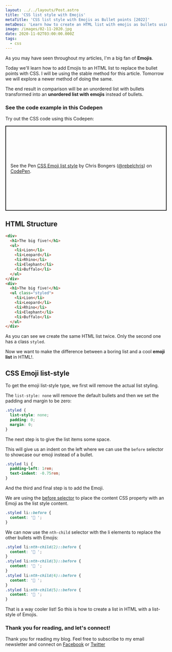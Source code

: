 ```yaml
---
layout: ../../layouts/Post.astro
title: 'CSS list style with Emojis'
metaTitle: 'CSS list style with Emojis as Bullet points [2022]'
metaDesc: 'Learn how to create an HTML list with emojis as bullets using the list-style property. See the example code in the Codepen!'
image: /images/02-11-2020.jpg
date: 2020-11-02T03:00:00.000Z
tags:
  - css
---
```


As you may have seen throughout my articles, I'm a big fan of **Emojis**.

Today we'll learn how to add Emojis to an HTML list to replace the bullet points with CSS.
I will be using the stable method for this article.
Tomorrow we will explore a newer method of doing the same.

The end result in comparison will be an unordered list with bullets transformed into an **unordered list with emojis** instead of bullets.

### See the code example in this Codepen

Try out the CSS code using this Codepen:

<p class="codepen" data-height="265" data-theme-id="dark" data-default-tab="result" data-user="rebelchris" data-slug-hash="qBNmBEO" style="height: 265px; box-sizing: border-box; display: flex; align-items: center; justify-content: center; border: 2px solid; margin: 1em 0; padding: 1em;" data-pen-title="CSS Emoji list style">
  <span>See the Pen <a href="https://codepen.io/rebelchris/pen/qBNmBEO">
  CSS Emoji list style</a> by Chris Bongers (<a href="https://codepen.io/rebelchris">@rebelchris</a>)
  on <a href="https://codepen.io">CodePen</a>.</span>
</p>
<script async src="https://static.codepen.io/assets/embed/ei.js"></script>

## HTML Structure

```html
<div>
  <h1>The big five!</h1>
  <ul>
    <li>Lion</li>
    <li>Leopard</li>
    <li>Rhino</li>
    <li>Elephant</li>
    <li>Buffalo</li>
  </ul>
</div>
<div>
  <h1>The big five!</h1>
  <ul class="styled">
    <li>Lion</li>
    <li>Leopard</li>
    <li>Rhino</li>
    <li>Elephant</li>
    <li>Buffalo</li>
  </ul>
</div>
```

As you can see we create the same HTML list twice. Only the second one has a class `styled`.

Now we want to make the difference between a boring list and a cool **emoji list** in HTML!.

## CSS Emoji list-style

To get the emoji list-style type, we first will remove the actual list styling.

The `list-style: none` will remove the default bullets and then we set the padding and margin to be zero:

```css
.styled {
  list-style: none;
  padding: 0;
  margin: 0;
}
```

The next step is to give the list items some space.

This will give us an indent on the left where we can use the `before` selector to showcase our emoji instead of a bullet.

```css
.styled li {
  padding-left: 1rem;
  text-indent: -0.75rem;
}
```

And the third and final step is to add the Emoji.

We are using the [before selector](https://daily-dev-tips.com/posts/css-pseudo-elements/) to place the content CSS property with an Emoji as the list style content.

```css
.styled li::before {
  content: '🦁 ';
}
```

We can now use the `nth-child` selector with the li elements to replace the other bullets with Emojis:

```css
.styled li:nth-child(2)::before {
  content: '🐆 ';
}
.styled li:nth-child(3)::before {
  content: '🦏 ';
}
.styled li:nth-child(4)::before {
  content: '🐘 ';
}
.styled li:nth-child(5)::before {
  content: '🐃 ';
}
```

That is a way cooler list! So this is how to create a list in HTML with a list-style of Emojis.

### Thank you for reading, and let's connect!

Thank you for reading my blog. Feel free to subscribe to my email newsletter and connect on [Facebook](https://www.facebook.com/DailyDevTipsBlog) or [Twitter](https://twitter.com/DailyDevTips1)
